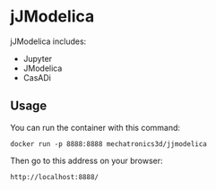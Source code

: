 # jJModelica

jJModelica includes:

   - Jupyter
   - JModelica
   - CasADi

## Usage
You can run the container with this command:

`docker run -p 8888:8888 mechatronics3d/jjmodelica`

Then go to this address on your browser:

`http://localhost:8888/`
